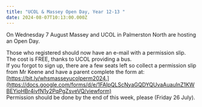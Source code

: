 ```yaml
---
title: "UCOL & Massey Open Day, Year 12-13 "
date: 2024-08-07T10:13:00.000Z
---
```

On Wednesday 7 August Massey and UCOL in Palmerston North are hosting an Open Day.  

Those who registered should now have an e-mail with a permission slip.  
The cost is FREE, thanks to UCOL providing a bus.  
If you forgot to sign up, there are a few seats left so collect a permission slip from Mr Keene and have a parent complete the form at: [https://bit.ly/whsmasseyucolperm2024.](https://docs.google.com/forms/d/e/1FAIpQLScNyaGQDYQUvaAuauInZ1KWBEYioHBr4ivfN1y2PqPgZsveVQ/viewform)  
Permission should be done by the end of this week, please (Friday 26 July).
